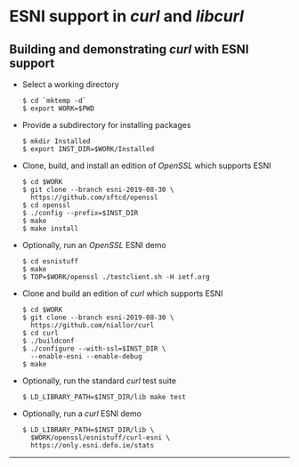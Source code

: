 # ESNI support in *curl* and *libcurl*

## Building and demonstrating *curl* with ESNI support

-   Select a working directory

    ```
    $ cd `mktemp -d`
    $ export WORK=$PWD
    ```

-   Provide a subdirectory for installing packages

    ```
    $ mkdir Installed
    $ export INST_DIR=$WORK/Installed
    ```

-   Clone, build, and install an edition of *OpenSSL* which supports ESNI

    ```
    $ cd $WORK
    $ git clone --branch esni-2019-08-30 \
      https://github.com/sftcd/openssl
    $ cd openssl
    $ ./config --prefix=$INST_DIR
    $ make
    $ make install
    ```

-   Optionally, run an *OpenSSL* ESNI demo

    ```
    $ cd esnistuff
    $ make
    $ TOP=$WORK/openssl ./testclient.sh -H ietf.org
    ```

-   Clone and build an edition of *curl* which supports ESNI

    ```
    $ cd $WORK
    $ git clone --branch esni-2019-08-30 \
      https://github.com/niallor/curl
    $ cd curl
    $ ./buildconf
    $ ./configure --with-ssl=$INST_DIR \
      --enable-esni --enable-debug
    $ make
    ```

-   Optionally, run the standard *curl* test suite

    ```
    $ LD_LIBRARY_PATH=$INST_DIR/lib make test
    ```

-   Optionally, run a *curl* ESNI demo

    ```
    $ LD_LIBRARY_PATH=$INST_DIR/lib \
      $WORK/openssl/esnistuff/curl-esni \
      https://only.esni.defo.ie/stats

    ```

---
